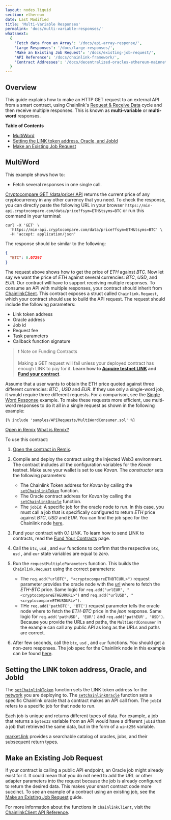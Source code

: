 ```yaml
---
layout: nodes.liquid
section: ethereum
date: Last Modified
title: 'Multi-Variable Responses'
permalink: 'docs/multi-variable-responses/'
whatsnext:
  {
    'Fetch data from an Array': '/docs/api-array-response/',
    'Large Responses': '/docs/large-responses/',
    'Make an Existing Job Request': '/docs/existing-job-request/',
    'API Reference': '/docs/chainlink-framework/',
    'Contract Addresses': '/docs/decentralized-oracles-ethereum-mainnet/',
  }
---
```


## Overview

This guide explains how to make an HTTP GET request to an external API from a smart contract, using Chainlink's [Request & Receive Data](/docs/request-and-receive-data/) cycle and then receive multiple responses.
This is known as **multi-variable** or **multi-word** responses.

**Table of Contents**

- [MultiWord](#multiword)
- [Setting the LINK token address, Oracle, and JobId](#setting-the-link-token-address-oracle-and-jobid)
- [Make an Existing Job Request](#make-an-existing-job-request)

## MultiWord

This example shows how to:

- Fetch several responses in one single call.

[Cryptocompare GET /data/price/ API](https://min-api.cryptocompare.com/documentation?key=Price&cat=SingleSymbolPriceEndpoint) returns the current price of any cryptocurrency in any other currency that you need. To check the response, you can directly paste the following URL in your browser `https://min-api.cryptocompare.com/data/price?fsym=ETH&tsyms=BTC` or run this command in your terminal:

```curl
curl -X 'GET' \
  'https://min-api.cryptocompare.com/data/price?fsym=ETH&tsyms=BTC' \
  -H 'accept: application/json'
```

The response should be similar to the following:

```json
{
  "BTC": 0.07297
}
```

The request above shows how to get the price of _ETH_ against _BTC_. Now let say we want the price of _ETH_ against several currencies: _BTC_, _USD_, and _EUR_. Our contract will have to support receiving multiple responses.
To consume an API with multiple responses, your contract should inherit from [ChainlinkClient](https://github.com/smartcontractkit/chainlink/blob/master/contracts/src/v0.8/ChainlinkClient.sol). This contract exposes a struct called `Chainlink.Request`, which your contract should use to build the API request. The request should include the following parameters:

- Link token address
- Oracle address
- Job id
- Request fee
- Task parameters
- Callback function signature

> ❗️ Note on Funding Contracts
>
> Making a GET request will fail unless your deployed contract has enough LINK to pay for it. **Learn how to [Acquire testnet LINK](../acquire-link/) and [Fund your contract](../fund-your-contract/)**.

Assume that a user wants to obtain the ETH price quoted against three different currencies: _BTC_ , _USD_ and _EUR_. If they use only a single-word job, it would require three different requests. For a comparison, see the [Single Word Response](/docs/single-word-response/) example. To make these requests more efficient, use multi-word responses to do it all in a single request as shown in the following example:

```solidity Kovan
{% include 'samples/APIRequests/MultiWordConsumer.sol' %}
```

<div class="remix-callout">
    <a href="https://remix.ethereum.org/#url=https://docs.chain.link/samples/APIRequests/MultiWordConsumer.sol" target="_blank" >Open in Remix</a>
    <a href="/docs/conceptual-overview/#what-is-remix" >What is Remix?</a>
</div>

To use this contract:

1. [Open the contract in Remix](https://remix.ethereum.org/#url=https://docs.chain.link/samples/APIRequests/MultiWordConsumer.sol).

1. Compile and deploy the contract using the Injected Web3 environment. The contract includes all the configuration variables for the _Kovan_ testnet. Make sure your wallet is set to use _Kovan_. The _constructor_ sets the following parameters:

   - The Chainlink Token address for _Kovan_ by calling the [`setChainlinkToken`](/docs/chainlink-framework/#setchainlinktoken) function.
   - The Oracle contract address for _Kovan_ by calling the [`setChainlinkOracle`](/docs/chainlink-framework/#setchainlinkoracle) function.
   - The `jobId`: A specific job for the oracle node to run. In this case, you must call a job that is specifically configured to return _ETH_ price against _BTC_, _USD_ and _EUR_. You can find the job spec for the Chainlink node [here](/docs/direct-request-multi-word/).

1. Fund your contract with 0.1 LINK. To learn how to send LINK to contracts, read the [Fund Your Contracts](/docs/fund-your-contract/) page.

1. Call the `btc`, `usd` , and `eur` functions to confirm that the respective `btc`, `usd` , and `eur` state variables are equal to _zero_.

1. Run the `requestMultipleParameters` function. This builds the `Chainlink.Request` using the correct parameters:

   - The `req.add("urlBTC", "<cryptocompareETHBTCURL>")` request parameter provides the oracle node with the [url](https://min-api.cryptocompare.com/data/price?fsym=ETH&tsyms=BTC) where to fetch the _ETH-BTC_ price. Same logic for `req.add("urlEUR", "<cryptocompareETHEURURL>")` and `req.add("urlUSD", "<cryptocompareETHUSDURL>")`.
   - THe `req.add('pathBTC', 'BTC')` request parameter tells the oracle node where to fetch the _ETH-BTC_ price in the _json_ response. Same logic for `req.add('pathUSD', 'EUR')` and `req.add('pathEUR', 'USD')`.
     Because you provide the URLs and paths, the `MultiWordConsumer` in the example can call any public API as long as the URLs and paths are correct.

1. After few seconds, call the `btc`, `usd` , and `eur` functions. You should get a non-zero responses.
   The job spec for the Chainlink node in this example can be found [here](/docs/direct-request-multi-word/).

## Setting the LINK token address, Oracle, and JobId

The [`setChainlinkToken`](/docs/chainlink-framework/#setchainlinktoken) function sets the LINK token address for the [network](/docs/link-token-contracts/) you are deploying to. The [`setChainlinkOracle`](/docs/chainlink-framework/#setchainlinkoracle) function sets a specific Chainlink oracle that a contract makes an API call from. The `jobId` refers to a specific job for that node to run.

Each job is unique and returns different types of data. For example, a job that returns a `bytes32` variable from an API would have a different `jobId` than a job that retrieved the same data, but in the form of a `uint256` variable.

[market.link](https://market.link/) provides a searchable catalog of oracles, jobs, and their subsequent return types.

## Make an Existing Job Request

If your contract is calling a public API endpoint, an Oracle job might already exist for it. It could mean that you do not need to add the URL or other adapter parameters into the request because the job is already configured to return the desired data. This makes your smart contract code more succinct. To see an example of a contract using an existing job, see the [Make an Existing Job Request](../existing-job-request/) guide.

For more information about the functions in `ChainlinkClient`, visit the [ChainlinkClient API Reference](../chainlink-framework/).
